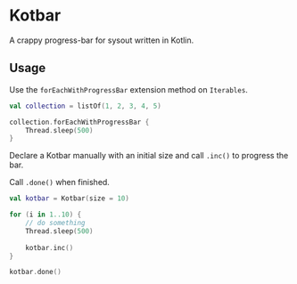# Kotbar

A crappy progress-bar for sysout written in Kotlin.

## Usage

Use the `forEachWithProgressBar` extension method on `Iterables`.

```kotlin
val collection = listOf(1, 2, 3, 4, 5)

collection.forEachWithProgressBar {
    Thread.sleep(500)
}
```

Declare a Kotbar manually with an initial size and call `.inc()` to progress the bar.

Call `.done()` when finished.

```kotlin
val kotbar = Kotbar(size = 10)

for (i in 1..10) {
    // do something
    Thread.sleep(500)
    
    kotbar.inc()
}

kotbar.done()
```

